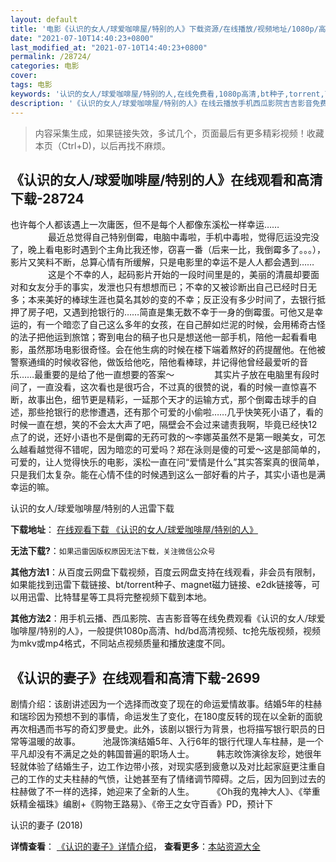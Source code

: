 ```yaml
---
layout: default
title: '电影《认识的女人/球爱咖啡屋/特别的人》下载资源/在线播放/视频地址/1080p/高清/蓝光'
date: "2021-07-10T14:40:23+0800"
last_modified_at: "2021-07-10T14:40:23+0800"
permalink: /28724/
categories: 电影
cover:
tags: 电影
keywords: '认识的女人/球爱咖啡屋/特别的人,在线免费看,1080p高清,bt种子,torrent,百度云盘,magnet,磁力链,迅雷下载资源'
description: '《认识的女人/球爱咖啡屋/特别的人》在线云播放手机西瓜影院吉吉影音免费看，1080p高清bd/hd未删减完整版和tc抢先枪版，mkv/mp4格式，附带bt/torrent种子、magnet/磁力链、百度云盘、网盘资源迅雷下载链接'
---
```


>内容采集生成，如果链接失效，多试几个，页面最后有更多精彩视频！收藏本页（Ctrl+D)，以后再找不麻烦。


## 《认识的女人/球爱咖啡屋/特别的人》在线观看和高清下载-28724

也许每个人都该遇上一次庸医，但不是每个人都像东溪松一样幸运&hellip;… 　　 　　最近总觉得自己特别倒霉，电脑中毒啦，手机中毒啦，觉得厄运没完没了，晚上看电影时遇到个主角比我还惨，窃喜一番（后来一比，我倒霉多了。。。），影片又笑料不断，总算心情有所缓解，只是电影里的幸运不是人人都会遇到&hellip;… 　　 　　这是个不幸的人，起码影片开始的一段时间里是的，美丽的清晨却要面对和女友分手的事实，发泄也只有想想而已；不幸的又被诊断出自己已经时日无多；本来美好的棒球生涯也莫名其妙的变的不幸；反正没有多少时间了，去银行抵押了房子吧，又遇到抢银行的&hellip;…简直是集无数不幸于一身的倒霉蛋。可他又是幸运的，有一个暗恋了自己这么多年的女孩，在自己醉如烂泥的时候，会用稀奇古怪的法子把他运到旅馆；寄到电台的稿子也只是想送他一部手机，陪他一起看看电影，虽然那场电影很奇怪。会在他生病的时候在楼下端着熬好的药提醒他。在他被警察通缉的时候收容他，做饭给他吃，陪他看棒球，并记得他曾经最爱听的音乐&hellip;…最重要的是给了他一直想要的答案～ 　　 　　其实片子放在电脑里有段时间了，一直没看，这次看也是很巧合，不过真的很赞的说，看的时候一直惊喜不断，故事出色，细节更是精彩，一延那个天才的运输方式，那个倒霉击球手的自述，那些抢银行的悲惨遭遇，还有那个可爱的小偷啦……几乎快笑死小语了，看的时候一直在想，笑的不会太大声了吧，隔壁会不会过来谴责我啊，毕竟已经快12点了的说，还好小语也不是倒霉的无药可救的～李娜英虽然不是第一眼美女，可怎么越看越觉得不错呢，因为暗恋的可爱吗？郑在泳则是傻的可爱～这是部简单的，可爱的，让人觉得快乐的电影，溪松一直在问&ldquo;爱情是什么&rdquo;其实答案真的很简单，只是我们太复杂。能在心情不佳的时候遇到这么一部好看的片子，其实小语也是满幸运的嘛。


认识的女人/球爱咖啡屋/特别的人迅雷下载

**下载地址**： [在线观看下载 《认识的女人/球爱咖啡屋/特别的人》](https://www.993dy.com//vod-detail-id-19825.html) 


**无法下载?**：`如果迅雷因版权原因无法下载，关注微信公众号 `

**其他方法1**：从百度云网盘下载视频，百度云网盘支持在线观看，非会员有限制，如果能找到迅雷下载链接、bt/torrent种子、magnet磁力链接、e2dk链接等，可以用迅雷、比特彗星等工具将完整视频下载到本地。

**其他方法2**：用手机云播、西瓜影院、吉吉影音等在线免费观看《认识的女人/球爱咖啡屋/特别的人》，一般提供1080p高清、hd/bd高清视频、tc抢先版视频，视频为mkv或mp4格式，不同站点视频质量和播放速度不同。


## 《认识的妻子》在线观看和高清下载-2699

剧情介绍：该剧讲述因为一个选择而改变了现在的命运爱情故事。结婚5年的柱赫和瑞珍因为预想不到的事情，命运发生了变化，在180度反转的现在以全新的面貌再次相遇而书写的奇幻罗曼史。此外，该剧以银行为背景，也将描写银行职员的日常等温暖的故事。  　　池晟饰演结婚5年、入行6年的银行代理人车柱赫，是一个平凡却没有不满足之处的韩国普遍的职场人士。  　　韩志旼饰演徐友珍，她很年轻就体验了结婚生子，边工作边带小孩，对现实感到疲惫以及对比起家庭更注重自己的工作的丈夫柱赫的气愤，让她甚至有了情绪调节障碍。之后，因为回到过去的柱赫做了不一样的选择，她迎来了全新的人生。  　　《Oh我的鬼神大人》、《举重妖精金福珠》编剧+《购物王路易》、《帝王之女守百香》PD，预计下


认识的妻子 (2018)

**详情查看**： [《认识的妻子》详情介绍](/movie/2699/)， **查看更多**：[本站资源大全](/movie/t/all/)

